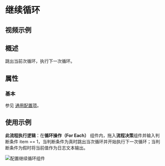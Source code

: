 # 继续循环

## 视频示例

## 概述

跳出当前次循环，执行下一次循环。

## 属性

### 基本

参见 [通用配置项](../Appendix/CommonConfigurationItems.md)。

## 使用示例

**此流程执行逻辑**：在**循环操作（For Each）** 组件内，拖入**流程决策**组件并输入判断条件 item == 1，当判断条件为真时跳出当次循环并开始执行下一次循环；当判断条件为假时将当前值作为日志文本输出。

![配置继续循环组件](https://docimages.blob.core.chinacloudapi.cn/images/Activities/continue-4.png)
